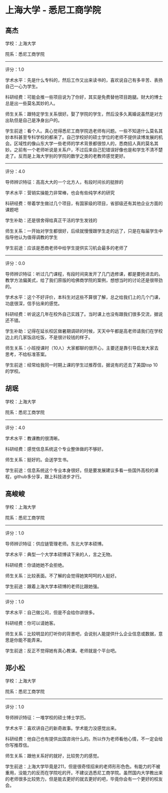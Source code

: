 # 上海大学 - 悉尼工商学院

## 高杰

学校：上海大学

院系：悉尼工商学院

* * *

评分：1.0

学术水平：先是什么专科的，然后工作又出来读书的，喜欢说自己有多辛苦、表扬自己一心为学生。

科研经费：可能会推一些项目说为了你好，其实是免费替他项目跑腿。财大的博士总是出一些莫名其妙的人。

师生关系：跟特定学生关系很好。娶了学院的学生，然后没多久离婚说虽然是对方出轨但是自己是净身出户的。

学生前途：看个人。真心觉得悉尼工商学院选老师有问题。一些不知道什么莫名其妙本科甚至专科学校的都来了。自己学校好的硕士学位的老师不提供读博发展的机会。区域性的像山东大学一些老师的学术背景都很惊人的，悉商招人真的莫名其妙。之前有一个老师听说是关系户，不过后来自己犯错误好像也是和学生不清不楚走了。反而是上海大学别的学院的数学之类的老教师感觉更好。

* * *

评分：4.0

导师辨识特征：高高大大的一个北方人，有段时间长的挺胖的

学术水平：营销实操能力非常棒，也会有些纯学术的研究

科研经费：带着学生做过几个项目，有国家级的项目，省部级还有其他企业方面的课题吧

学生补助：还是很舍得给真正干活的学生发钱的

师生关系：一开始对学生都很好，后续就慢慢跟学生走的远了，只是在每届学生中指导他认为值得调教的学生

学生前途：应该是悉商老师中给学生提供实习机会最多的老师了

* * *

评分：0.0

导师辨识特征：听过几门课程，有段时间突发开了几门选修课，都是要抢进去的。教学方法偏美式，给了我们原版的哈佛商学院的案例，想想当时的讨论还是很带劲的。

学术水平：这个不好评价，本科生对这些不算很了解，总之给我们上的几个门课，功底很深，信手拈来的感觉。

科研经费：听说这几年在校外自己实践了。当时课上也没有跟我们很多交流，据说还不错。

学生补助：记得在延长校区做暑期调研的时候，天天中午都是高老师请我们在学校边上的几家饭店吃饭，不是很计较钱的样子。

师生关系：小班授课时（10人）大家都聊的很开心，主要还是靠引导启发大家去思考，不给标准答案。

学生前途：经常给我同一时期上课的学生过推荐信，据说有的还去了美国top 10 的学校。

## 胡珉

学校：上海大学

院系：悉尼工商学院

* * *

评分：4.0

学术水平：教课教的很清晰。

科研经费：感觉信息系统这个专业整体做的不够好。

师生关系：挺好的。会送学生书。

学生前途：信息系统这个专业本身很好。但是要发展建议多看一些国外高校的课程，github多分享，跟上科技进步才行。

## 高峻峻

学校：上海大学

院系：悉尼工商学院

* * *

评分：1.0

导师辨识特征：供应链管理老师。东北大学本硕博。

学术水平：典型一个大学本硕博读下来的人，言之无物。

科研经费：你请她她不会拒绝。

师生关系：比较表面。不了解的会觉得她笑呵呵的人挺好。

学生前途：跟着上海大学本硕博的老师比跟她强。

* * *

评分：1.0

学术水平：自己做公司，但是不会给你讲很多。

科研经费：你可以请她客。

师生关系：比较明显的打听你的背景吧，会说别人能提供什么企业信息或数据，意思是你能不能弄来。

学生前途：反正不觉得她有真心教课。老师就是个平台吧。

## 郑小松

学校：上海大学

院系：悉尼工商学院

* * *

评分：1.0

导师辨识特征：一堆学校的硕士博士学历。

学术水平：喜欢讲自己的新奇故事。学术能力没感觉出来。

科研经费：他自己也有提供出国咨询什么的。所以作为老师看他心情，不一定会给你写推荐信。

师生关系：跟他关系好的就好，比较势力的感觉。

学生前途：上海大学毕竟是211，但是很奇怪招来的老师形形色色。有能力的不被重用，没能力的反而在学院吃的开。不建议选悉尼工商学院。虽然国内大学教出来的老师很多比较势力，但是能去更好的就去更好的吧，毕竟你会有一个更好的校友会。